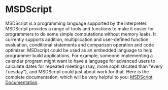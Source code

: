 # MSDScript
MSDScript is a programming language supported by the interpreter. MSDScript provides a range of tools and functions to make it easier for programmers to do some simple computations without memory leaks. It currently supports addition, multiplication and user-defined function evaluation, conditional statements and comparison operation and code optimizer. 
MSDscript could be used as an embedded language to help programmer build applications. For example, someone implementing a calendar program might want to have a language for advanced users to calculate dates for repeated meetings (say, more sophisticated than "every Tuesday"), and MSDScript could just about work for that.
Here is the complete documentation, which will be very helpful to you: [MSDScript Documentation](https://racheld0022019.gitbook.io/msdscript/).
